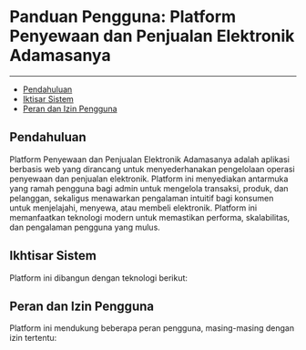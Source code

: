 # Panduan Pengguna: Platform Penyewaan dan Penjualan Elektronik Adamasanya

---

- [Pendahuluan](#section-pendahuluan)
- [Iktisar Sistem](#section-ikhtisar)
- [Peran dan Izin Pengguna](#section-peran-izin-pengguna)

<a name="section-pendahuluan"></a>
## Pendahuluan

Platform Penyewaan dan Penjualan Elektronik Adamasanya adalah aplikasi berbasis web yang dirancang untuk menyederhanakan pengelolaan operasi penyewaan dan penjualan elektronik. Platform ini menyediakan antarmuka yang ramah pengguna bagi admin untuk mengelola transaksi, produk, dan pelanggan, sekaligus menawarkan pengalaman intuitif bagi konsumen untuk menjelajahi, menyewa, atau membeli elektronik. Platform ini memanfaatkan teknologi modern untuk memastikan performa, skalabilitas, dan pengalaman pengguna yang mulus.

<a name="section-ikhtisar"></a>
## Ikhtisar Sistem

Platform ini dibangun dengan teknologi berikut:

<a name="section-peran-izin-pengguna"></a>
## Peran dan Izin Pengguna

Platform ini mendukung beberapa peran pengguna, masing-masing dengan izin tertentu:
